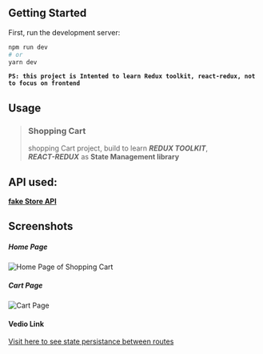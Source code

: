 ## Getting Started

First, run the development server:

```bash
npm run dev
# or
yarn dev
```



**`PS: this project is Intented to learn Redux toolkit, react-redux, not to focus on frontend`**


## Usage

> ### **Shopping Cart**  
> shopping Cart project, build to learn ***REDUX TOOLKIT***,  <br> ***REACT-REDUX***
> as **State Management library** 


## API used:
**[fake Store API](https://fakestoreapi.com/products)**

## Screenshots

##### Home Page
![Home Page of Shopping Cart](/screenshots/homePage.png)

##### Cart Page
![Cart Page](/screenshots/CartPage.png)


#### Vedio Link


[Visit here to see state persistance between routes](https://drive.google.com/file/d/1IWz5-aMyngGo7lg8j6H52S3ZZTBWvum7/view?usp=sharing)
